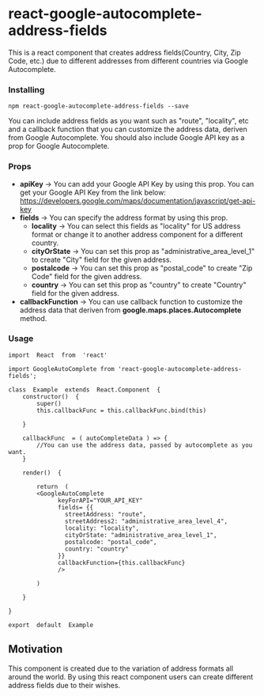 
# react-google-autocomplete-address-fields

This is a react component that creates address fields(Country, City, Zip Code, etc.) due to different addresses from different countries via Google Autocomplete. 

### Installing

```
npm react-google-autocomplete-address-fields --save
```

You can include address fields as you want such as "route", "locality", etc and a callback function that you can customize the address data, deriven from Google Autocomplete. You should also include Google API key as a prop for Google Autocomplete.

### Props
- **apiKey** -> You can add your Google API Key by using this prop. You can get your Google API Key from the link below:
	https://developers.google.com/maps/documentation/javascript/get-api-key
- **fields**	->	You can specify the address format by using this prop.
	- **locality**	->	You can select this fields as "locality" for US address format or change it to another address component for a different country.
	- **cityOrState** 	->	You can set this prop as "administrative_area_level_1" to create "City" field for the given address.
	- **postalcode** 	-> You can set this prop as "postal_code" to create "Zip Code" field for the given address.	
	- **country** 	->	You can set this prop as "country" to create "Country" field for the given address.
- **callbackFunction**	->	You can use callback function to customize the address data that deriven from **google.maps.places.Autocomplete** method.

### Usage

```
import  React  from  'react'

import GoogleAutoComplete from 'react-google-autocomplete-address-fields';

class  Example  extends  React.Component  {
	constructor()  {
		super()
		this.callbackFunc = this.callbackFunc.bind(this)

	}

	callbackFunc  = ( autoCompleteData ) => {
		//You can use the address data, passed by autocomplete as you want.
	}

	render()  {
		
		return  (
		<GoogleAutoComplete
		      keyForAPI="YOUR_API_KEY"
		      fields= {{
		        streetAddress: "route",
		        streetAddress2: "administrative_area_level_4",
		        locality: "locality",
		        cityOrState: "administrative_area_level_1",
		        postalcode: "postal_code",
		        country: "country"
		      }}
		      callbackFunction={this.callbackFunc}
		      />

		)

	}

}

export  default  Example
```

## Motivation

This component is created due to the variation of address formats all around the world. By using this react component users can create different address fields due to their wishes.
